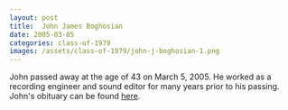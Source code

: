 ```yaml
---
layout: post
title:  John James Boghosian
date: 2005-03-05
categories: class-of-1979
images: /assets/class-of-1979/john-j-boghosian-1.png
---
```

John passed away at the age of 43 on March 5, 2005. He worked as a recording engineer and sound editor for many years prior to his passing. John's obituary can be found [here](http://tinyurl.com/o2z2t8n).
